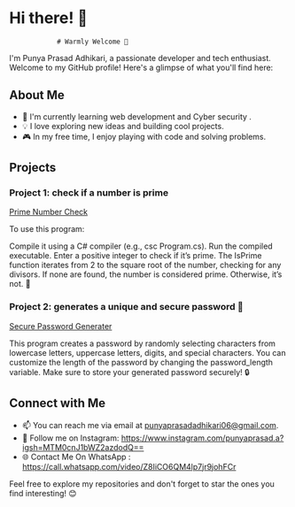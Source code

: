 # Hi there! 👋 
                # Warmly Welcome 🤗

I'm Punya Prasad Adhikari, a passionate developer and tech enthusiast. 
Welcome to my GitHub profile! Here's a glimpse of what you'll find here:

## About Me

- 🌱 I'm currently learning web development and Cyber security .
- 💡 I love exploring new ideas and building cool projects.
- 🎮 In my free time, I enjoy playing with code and solving problems.

## Projects

### Project 1: check if a number is prime 
<a href="https://github.com/Prabin1998/check-if-a-number-is-prime.git">Prime Number Check</a>

To use this program:

Compile it using a C# compiler (e.g., csc Program.cs).
Run the compiled executable.
Enter a positive integer to check if it’s prime.
The IsPrime function iterates from 2 to the square root of the number, 
checking for any divisors. If none are found, the number is considered prime. Otherwise, it’s not. 🚀

### Project 2: generates a unique and secure password 🔑
 <a href="https://github.com/Prabin1998/generates-a-unique-secure-password-.git">Secure Password Generater</a>
 
This program creates a password by randomly selecting characters from lowercase letters,
uppercase letters, digits, and special characters. 
You can customize the length of the password by changing the password_length variable. 
Make sure to store your generated password securely! 🔒
## Connect with Me

- 📫 You can reach me via email at punyaprasadadhikari06@gmail.com.
- 📸 Follow me on Instagram: https://www.instagram.com/punyaprasad.a?igsh=MTM0cnJ1bWZ2azdodQ==
- 🌐 Contact Me On WhatsApp : https://call.whatsapp.com/video/Z8IiCO6QM4lp7jr9johFCr

Feel free to explore my repositories and don't forget to star the ones you find interesting! 😊
